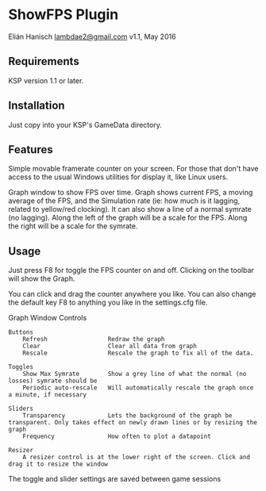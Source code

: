 ShowFPS Plugin
==============
Elián Hanisch <lambdae2@gmail.com>
v1.1, May 2016


Requirements
------------

KSP version 1.1 or later.


Installation
------------

Just copy into your KSP's GameData directory.

Features
--------

Simple movable framerate counter on your screen. For those that 
don't have access to the usual Windows utilities for display it, like Linux users.

Graph window to show FPS over time. Graph shows current FPS, a moving average of the FPS, and the Simulation rate (ie: how much is it lagging, related to yellow/red clocking). It can also show a line of a normal symrate (no lagging).
Along the left of the graph will be a scale for the FPS. Along the right will be a scale for the symrate.

Usage
-----

Just press F8 for toggle the FPS counter on and off. Clicking on the toolbar will show the Graph.

You can click and drag the counter anywhere you like. You can also change the default key F8 to anything you like in the settings.cfg file.


Graph Window Controls

	Buttons
		Refresh					Redraw the graph
		Clear					Clear all data from graph 
		Rescale					Rescale the graph to fix all of the data.

	Toggles
		Show Max Symrate		Show a grey line of what the normal (no losses) symrate should be
		Periodic auto-rescale	Will automatically rescale the graph once a minute, if necessary

	Sliders
		Transparency			Lets the background of the graph be transparent. Only takes effect on newly drawn lines or by resizing the graph
		Frequency				How often to plot a datapoint

	Resizer
		A resizer control is at the lower right of the screen. Click and drag it to resize the window

The toggle and slider settings are saved between game sessions
